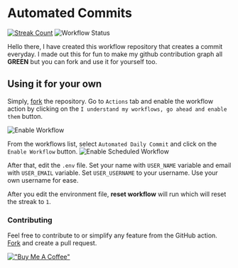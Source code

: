 # Automated Commits 

  [![Streak Count](http://api.achyut.com.np/api/streak/199/badge)](https://achyut.com.np)
  ![Workflow Status](https://github.com/achyutkneupane/automated-commits/actions/workflows/master.yml/badge.svg)

Hello there, 
I have created this workflow repository that creates a commit everyday. I made out this for fun to make my github contribution graph all **GREEN** but you can fork and use it for yourself too. 

## Using it for your own 
Simply, [fork](https://github.com/achyutkneupane/automated-commits/fork) the repository.
Go to ```Actions``` tab and enable the workflow action by clicking on the ```I understand my workflows, go ahead and enable them``` button. 

![Enable Workflow](https://user-images.githubusercontent.com/30431426/177035472-243504fe-43ea-4748-9eb7-0a5833cd446e.png) 

From the workflows list, select `Automated Daily Commit` and click on the ```Enable Workflow``` button. 
![Enable Scheduled Workflow](https://user-images.githubusercontent.com/30431426/177035461-e745bbe3-39e5-4844-847c-966b2963b345.png) 

After that, edit the `.env` file. Set your name with `USER_NAME` variable and email with `USER_EMAIL` variable. 
Set `USER_USERNAME` to your username. Use your own username for ease. 

After you edit the environment file, **reset workflow** will run which will reset the streak to `1`. 
### Contributing 
Feel free to contribute to or simplify any feature from the GitHub action. [Fork](https://github.com/achyutkneupane/automated-commits/fork) and create a pull request. 
 
[!["Buy Me A Coffee"](https://cdn.buymeacoffee.com/assets/img/home-page-v3/bmc-new-logo.png)](https://www.buymeacoffee.com/achyutn) 
